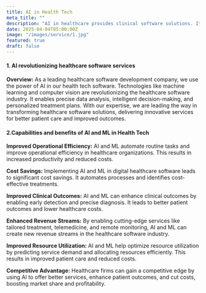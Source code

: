 ```yaml
---
title: AI in Health Tech
meta_title: ""
description: "AI in healthcare provides clinical software solutions. It saves lives by predicting treatment responses and analyzing vast medical data."
date: 2025-04-04T05:00:00Z
image: "/images/service/1.jpg"
featured: true
draft: false
---
```


#### 1. AI revolutionizing healthcare software services

**Overview:** As a leading healthcare software development company, we use the power of AI in our health tech software. Technologies like machine learning and computer vision are revolutionizing the healthcare software industry. It enables precise data analysis, intelligent decision-making, and personalized treatment plans. With our expertise, we are leading the way in transforming healthcare software solutions, delivering innovative services for better patient care and improved outcomes.

#### 2.Capabilities and benefits of AI and ML in Health Tech

**Improved Operational Efficiency:** AI and ML automate routine tasks and improve operational efficiency in healthcare organizations. This results in increased productivity and reduced costs.

**Cost Savings:** Implementing AI and ML in digital healthcare software leads to significant cost savings. It automates processes and identifies cost-effective treatments.

**Improved Clinical Outcomes:** AI and ML can enhance clinical outcomes by enabling early detection and precise diagnosis. It leads to better patient outcomes and lower healthcare costs.

**Enhanced Revenue Streams:** By enabling cutting-edge services like tailored treatment, telemedicine, and remote monitoring, AI and ML can create new revenue streams in the healthcare software industry.

**Improved Resource Utilization:** AI and ML help optimize resource utilization by predicting service demand and allocating resources efficiently. This results in improved patient care and reduced costs.

**Competitive Advantage:** Healthcare firms can gain a competitive edge by using AI to offer better services, enhance patient outcomes, and cut costs, boosting market share and profitability.
